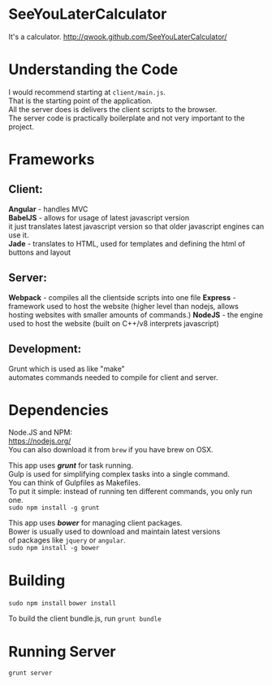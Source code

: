 # SeeYouLaterCalculator
It's a calculator. http://qwook.github.com/SeeYouLaterCalculator/

# Understanding the Code
I would recommend starting at `client/main.js`.  
That is the starting point of the application.  
All the server does is delivers the client scripts to the browser.  
The server code is practically boilerplate and not very important to the project.

# Frameworks
## Client:
**Angular** - handles MVC  
**BabelJS** - allows for usage of latest javascript version  
	it just translates latest javascript version so that older javascript engines can use it.  
**Jade** - translates to HTML, used for templates and defining the html of buttons and layout  
  
## Server:
**Webpack** - compiles all the clientside scripts into one file
**Express** - framework used to host the website (higher level than nodejs, allows hosting websites with smaller amounts of commands.)
**NodeJS** - the engine used to host the website (built on C++/v8 interprets javascript)
  
## Development:
Grunt which is used as like "make"  
	automates commands needed to compile for client and server.
  
# Dependencies
Node.JS and NPM:  
https://nodejs.org/  
You can also download it from `brew` if you have brew on OSX.

This app uses ***grunt*** for task running.  
Gulp is used for simplifying complex tasks into a single command.  
You can think of Gulpfiles as Makefiles.  
To put it simple: instead of running ten different commands, you only run one.  
`sudo npm install -g grunt`

This app uses ***bower*** for managing client packages.  
Bower is usually used to download and maintain latest versions  
of packages like `jquery` or `angular`.  
`sudo npm install -g bower`

# Building
`sudo npm install`
`bower install`
  
To build the client bundle.js, run
`grunt bundle`

# Running Server
`grunt server`
